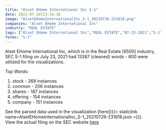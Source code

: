 ```yaml
---
title: "Alset EHome International Inc S-1"
date: 2021-07-26T23:16:18
image: "AlsetEHomeInternationalInc_S-1_20210726-231618.png"
companies: "Alset EHome International Inc"
industry: "REAL ESTATE"
tags: ["Alset EHome International Inc","REAL ESTATE","07-23-2021","S-1"]
forms: "S-1"
---
```

Alset EHome International Inc, which is in the Real Estate [6500] industry, SEC S-1 filing on July 23, 2021 had 13387 (cleaned) words - 600 were utilized for the visualizations.

Top Words:
1. stock - 268 instances
2. common - 206 instances
3. shares - 187 instances
4. offering - 154 instances
5. company - 151 instances


See the parsed data used in the visualization [here]({{< staticlink name=AlsetEHomeInternationalInc_S-1_20210726-231618.json >}}).  
View the actual filing on the SEC website [here](https://www.sec.gov/Archives/edgar/data/1750106/0001493152-21-017657.txt)
